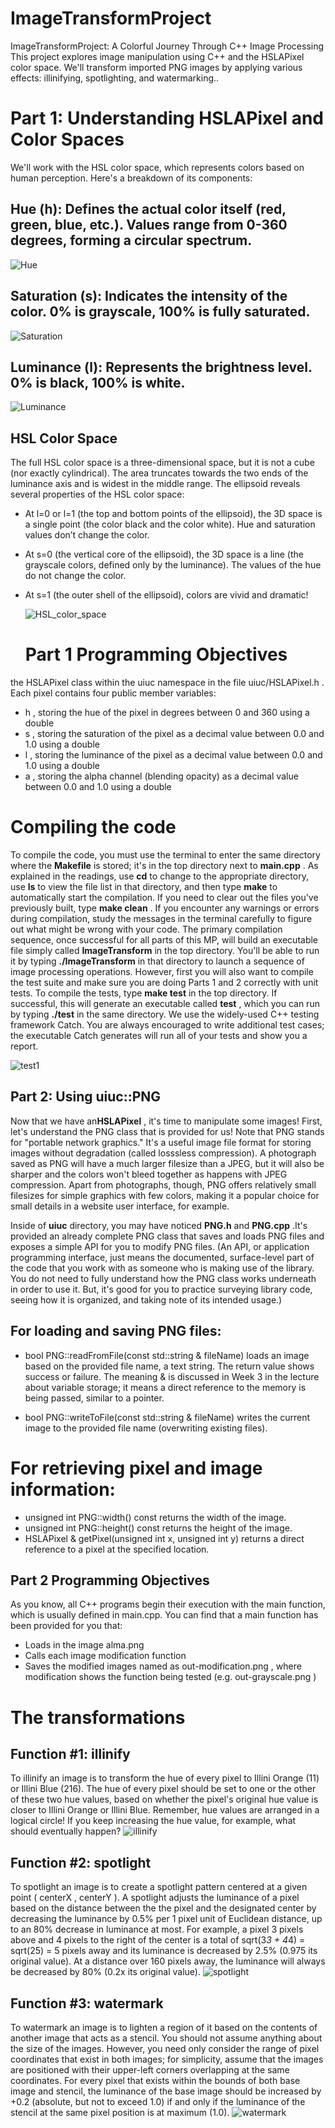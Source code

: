 # ImageTransformProject

ImageTransformProject: A Colorful Journey Through C++ Image Processing
This project explores image manipulation using C++ and the HSLAPixel color space. We'll transform imported PNG images by applying various effects: illinifying, spotlighting, and watermarking..


# Part 1: Understanding HSLAPixel and Color Spaces

We'll work with the HSL color space, which represents colors based on human perception. Here's a breakdown of its components:

## Hue (h): Defines the actual color itself (red, green, blue, etc.). Values range from 0-360 degrees, forming a circular spectrum.
![Hue](https://github.com/alexxcode/ImageTransformProject/blob/main/ImageTransformProject/images/hue.png)


## Saturation (s): Indicates the intensity of the color. 0% is grayscale, 100% is fully saturated.
![Saturation](https://github.com/alexxcode/ImageTransformProject/blob/main/ImageTransformProject/images/saturation.png)


## Luminance (l): Represents the brightness level. 0% is black, 100% is white.

![Luminance](https://github.com/alexxcode/ImageTransformProject/blob/main/ImageTransformProject/images/luminance.png)


## HSL Color Space
The full HSL color space is a three-dimensional space, but it is not a cube (nor exactly cylindrical). The area
truncates towards the two ends of the luminance axis and is widest in the middle range. The ellipsoid reveals
several properties of the HSL color space:
* At l=0 or l=1 (the top and bottom points of the ellipsoid), the 3D space is a single point (the color black
and the color white). Hue and saturation values don’t change the color.
* At s=0 (the vertical core of the ellipsoid), the 3D space is a line (the grayscale colors, defined only by
the luminance). The values of the hue do not change the color.
* At s=1 (the outer shell of the ellipsoid), colors are vivid and dramatic!

  ![HSL_color_space](https://github.com/alexxcode/ImageTransformProject/blob/main/ImageTransformProject/images/HSL_color_space.png)

  # Part 1 Programming Objectives 
the HSLAPixel class within the uiuc namespace in the file uiuc/HSLAPixel.h . Each
pixel contains four public member variables:
* h , storing the hue of the pixel in degrees between 0 and 360 using a double
* s , storing the saturation of the pixel as a decimal value between 0.0 and 1.0 using a double
* l , storing the luminance of the pixel as a decimal value between 0.0 and 1.0 using a double
* a , storing the alpha channel (blending opacity) as a decimal value between 0.0 and 1.0 using a double


# Compiling the code

To compile the code, you must use the terminal to enter the same directory where the **Makefile** is stored; it's in
the top directory next to **main.cpp** . As explained in the readings, use **cd** to change to the appropriate directory,
use **ls** to view the file list in that directory, and then type **make** to automatically start the compilation. If you
need to clear out the files you've previously built, type **make clean** . If you encounter any warnings or errors
during compilation, study the messages in the terminal carefully to figure out what might be wrong with your
code.
The primary compilation sequence, once successful for all parts of this MP, will build an executable file simply
called **ImageTransform** in the top directory. You'll be able to run it by typing **./ImageTransform** in that
directory to launch a sequence of image processing operations. However, first you will also want to compile
the test suite and make sure you are doing Parts 1 and 2 correctly with unit tests. To compile the tests, type
**make test** in the top directory. If successful, this will generate an executable called **test** , which you can run
by typing **./test** in the same directory. We use the widely-used C++ testing framework Catch. You are always
encouraged to write additional test cases; the executable Catch generates will run all of your tests and show you
a report.

![test1](https://github.com/alexxcode/ImageTransformProject/blob/main/ImageTransformProject/images/test1.png)


## Part 2: Using uiuc::PNG
Now that we have an**HSLAPixel** , it's time to manipulate some images! First, let's understand the PNG class that
is provided for us! Note that PNG stands for "portable network graphics." It's a useful image file format for
storing images without degradation (called losssless compression). A photograph saved as PNG will have a
much larger filesize than a JPEG, but it will also be sharper and the colors won't bleed together as happens with
JPEG compression. Apart from photographs, though, PNG offers relatively small filesizes for simple graphics
with few colors, making it a popular choice for small details in a website user interface, for example.

Inside of **uiuc** directory, you may have noticed **PNG.h** and **PNG.cpp** .It's provided an already
complete PNG class that saves and loads PNG files and exposes a simple API for you to modify PNG files. (An
API, or application programming interface, just means the documented, surface-level part of the code that you
work with as someone who is making use of the library. You do not need to fully understand how the PNG class
works underneath in order to use it. But, it's good for you to practice surveying library code, seeing how it is
organized, and taking note of its intended usage.)

## For loading and saving PNG files:
* bool PNG::readFromFile(const std::string & fileName)
loads an image based on the provided file name, a text string. The return value shows success or failure. The meaning & is discussed in Week 3
in the lecture about variable storage; it means a direct reference to the memory is being passed, similar
to a pointer.

* bool PNG::writeToFile(const std::string & fileName)
writes the current image to the provided
file name (overwriting existing files).

# For retrieving pixel and image information:
* unsigned int PNG::width() const returns the width of the image.
* unsigned int PNG::height() const returns the height of the image.
* HSLAPixel & getPixel(unsigned int x, unsigned int y) returns a direct reference to a pixel at the specified location.

## Part 2 Programming Objectives

As you know, all C++ programs begin their execution with the main function, which is usually defined in
main.cpp. You can find that a main function has been provided for you that:
* Loads in the image alma.png
* Calls each image modification function
* Saves the modified images named as out-modification.png , where modification shows the function being tested (e.g. out-grayscale.png )


# The transformations 
## Function #1: illinify
To illinify an image is to transform the hue of every pixel to Illini Orange (11) or Illini Blue (216). The hue of
every pixel should be set to one or the other of these two hue values, based on whether the pixel's original hue
value is closer to Illini Orange or Illini Blue. Remember, hue values are arranged in a logical circle! If you keep
increasing the hue value, for example, what should eventually happen?
![illinify](https://github.com/alexxcode/ImageTransformProject/blob/main/ImageTransformProject/images/illinify.png)

## Function #2: spotlight
To spotlight an image is to create a spotlight pattern centered at a given point ( centerX , centerY ).
A spotlight adjusts the luminance of a pixel based on the distance between the the pixel and the designated
center by decreasing the luminance by 0.5% per 1 pixel unit of Euclidean distance, up to an 80% decrease in
luminance at most.
For example, a pixel 3 pixels above and 4 pixels to the right of the center is a total of sqrt(3*3 + 4*4)
= sqrt(25) = 5 pixels away and its luminance is decreased by 2.5% (0.975 its original value). At a distance
over 160 pixels away, the luminance will always be decreased by 80% (0.2x its original value).
![spotlight](https://github.com/alexxcode/ImageTransformProject/blob/main/ImageTransformProject/images/spotlight.png)

## Function #3: watermark
To watermark an image is to lighten a region
of it based on the contents of another image
that acts as a stencil.
You should not assume anything about the
size of the images. However, you need only
consider the range of pixel coordinates that
exist in both images; for simplicity, assume
that the images are positioned with their
upper-left corners overlapping at the same
coordinates.
For every pixel that exists within the bounds
of both base image and stencil, the luminance of the base image should be increased by +0.2 (absolute, but not
to exceed 1.0) if and only if the luminance of the stencil at the same pixel position is at maximum (1.0).
![watermark](https://github.com/alexxcode/ImageTransformProject/blob/main/ImageTransformProject/images/watermark.png)


